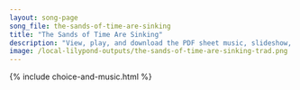 ```yaml
---
layout: song-page
song_file: the-sands-of-time-are-sinking
title: "The Sands of Time Are Sinking"
description: "View, play, and download the PDF sheet music, slideshow, and audio. Lyrics: The sands of time are sinking, the dawn of heaven breaks. the summer morn I've sighed for, the fair sweet morn awakes; dark, dark hath been the midnig... english christian 4part chords"
image: /local-lilypond-outputs/the-sands-of-time-are-sinking-trad.png
---
```


{% include choice-and-music.html %}